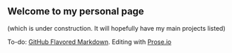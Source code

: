 ## Welcome to my personal page

(which is under construction. It will hopefully have my main projects listed)

To-do: [GitHub Flavored Markdown](https://guides.github.com/features/mastering-markdown/). Editing with [Prose.io](http://prose.io/)
